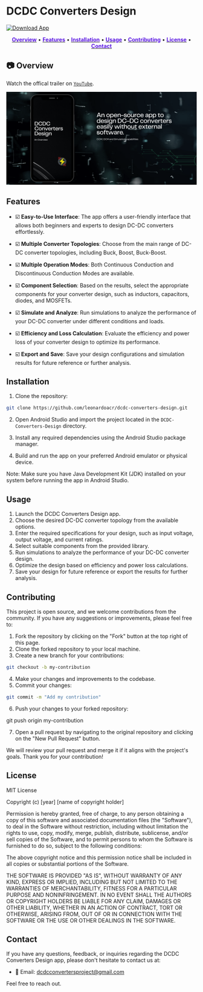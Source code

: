# DCDC Converters Design



[![Download App](https://img.shields.io/badge/Download-App-blue?style=for-the-badge&logo=android)](http://bit.ly/3NWtqwQ)

<div align="center">
  <a href="#overview"><b style="color:#5c19e2;">Overview</b></a> •
  <a href="#features"><b style="color:#5c19e2;">Features</b></a> •
  <a href="#installation"><b style="color:#5c19e2;">Installation</b></a> •
  <a href="#usage"><b style="color:#5c19e2;">Usage</b></a> •
  <a href="#contributing"><b style="color:#5c19e2;">Contributing</b></a> •
  <a href="#license"><b style="color:#5c19e2;">License</b></a> •
  <a href="#contact"><b style="color:#5c19e2;">Contact</b></a>
</div>


## :camera: Overview



Watch the offical trailer on [`YouTube`](https://youtu.be/7yWGklHurrc).

[![DCDC Converters Design](./github/ytb-thumb.png)](https://youtu.be/7yWGklHurrc)

## Features

- :ballot_box_with_check: **Easy-to-Use Interface**: The app offers a user-friendly interface that allows both beginners and experts to design DC-DC converters effortlessly.

- :ballot_box_with_check: **Multiple Converter Topologies**: Choose from the main range of DC-DC converter topologies, including Buck, Boost, Buck-Boost.

- :ballot_box_with_check: **Multiple Operation Modes**: Both Continuous Conduction and Discontinuous Conduction Modes are available.

- :ballot_box_with_check: **Component Selection**: Based on the results, select the appropriate components for your converter design, such as inductors, capacitors, diodes, and MOSFETs.

- :ballot_box_with_check: **Simulate and Analyze**: Run simulations to analyze the performance of your DC-DC converter under different conditions and loads.

- :ballot_box_with_check: **Efficiency and Loss Calculation**: Evaluate the efficiency and power loss of your converter design to optimize its performance.

- :ballot_box_with_check: **Export and Save**: Save your design configurations and simulation results for future reference or further analysis.


## Installation

1. Clone the repository: 

```bash
git clone https://github.com/leonardoacr/dcdc-converters-design.git
```

2. Open Android Studio and import the project located in the `DCDC-Converters-Design` directory.

3. Install any required dependencies using the Android Studio package manager.

4. Build and run the app on your preferred Android emulator or physical device.

Note: Make sure you have Java Development Kit (JDK) installed on your system before running the app in Android Studio.


## Usage

1. Launch the DCDC Converters Design app.
2. Choose the desired DC-DC converter topology from the available options.
3. Enter the required specifications for your design, such as input voltage, output voltage, and current ratings.
4. Select suitable components from the provided library.
5. Run simulations to analyze the performance of your DC-DC converter design.
6. Optimize the design based on efficiency and power loss calculations.
7. Save your design for future reference or export the results for further analysis.

## Contributing

This project is open source, and we welcome contributions from the community. If you have any suggestions or improvements, please feel free to:

1. Fork the repository by clicking on the "Fork" button at the top right of this page.
2. Clone the forked repository to your local machine.
3. Create a new branch for your contributions: 

```bash
git checkout -b my-contribution
```

4. Make your changes and improvements to the codebase.
5. Commit your changes: 

```bash
git commit -m "Add my contribution"
```

6. Push your changes to your forked repository: 

git push origin my-contribution

7. Open a pull request by navigating to the original repository and clicking on the "New Pull Request" button.

We will review your pull request and merge it if it aligns with the project's goals. Thank you for your contribution!

## License

MIT License

Copyright (c) [year] [name of copyright holder]

Permission is hereby granted, free of charge, to any person obtaining a copy
of this software and associated documentation files (the "Software"), to deal
in the Software without restriction, including without limitation the rights
to use, copy, modify, merge, publish, distribute, sublicense, and/or sell
copies of the Software, and to permit persons to whom the Software is
furnished to do so, subject to the following conditions:

The above copyright notice and this permission notice shall be included in all
copies or substantial portions of the Software.

THE SOFTWARE IS PROVIDED "AS IS", WITHOUT WARRANTY OF ANY KIND, EXPRESS OR
IMPLIED, INCLUDING BUT NOT LIMITED TO THE WARRANTIES OF MERCHANTABILITY,
FITNESS FOR A PARTICULAR PURPOSE AND NONINFRINGEMENT. IN NO EVENT SHALL THE
AUTHORS OR COPYRIGHT HOLDERS BE LIABLE FOR ANY CLAIM, DAMAGES OR OTHER
LIABILITY, WHETHER IN AN ACTION OF CONTRACT, TORT OR OTHERWISE, ARISING FROM,
OUT OF OR IN CONNECTION WITH THE SOFTWARE OR THE USE OR OTHER DEALINGS IN THE
SOFTWARE.

## Contact

If you have any questions, feedback, or inquiries regarding the DCDC Converters Design app, please don't hesitate to contact us at:

- :email: Email: dcdcconvertersproject@gmail.com

Feel free to reach out.

